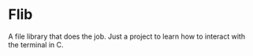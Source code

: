 # Flib
A file library that does the job. Just a project to learn how to interact with the terminal in C.
